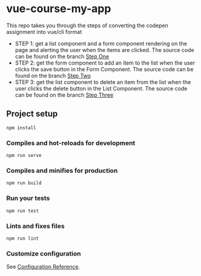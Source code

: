 # vue-course-my-app

This repo takes you through the steps of converting the codepen assignment into vue/cli format

- STEP 1: get a list component and a form component rendering on the page and alerting the user when the items are clicked. The source code can be found on the branch [Step One](https://github.com/aaronksaunders/vue-course-my-app/tree/step-1)
- STEP 2: get the form component to add an item to the list when the user clicks the save button in the Form Component. The source code can be found on the branch [Step Two](https://github.com/aaronksaunders/vue-course-my-app/tree/step-2)
- STEP 3: get the list component to delete an item from the list when the user clicks the delete button in the List Component. The source code can be found on the branch [Step Three](https://github.com/aaronksaunders/vue-course-my-app/tree/step-3)


## Project setup
```
npm install
```

### Compiles and hot-reloads for development
```
npm run serve
```

### Compiles and minifies for production
```
npm run build
```

### Run your tests
```
npm run test
```

### Lints and fixes files
```
npm run lint
```

### Customize configuration
See [Configuration Reference](https://cli.vuejs.org/config/).
